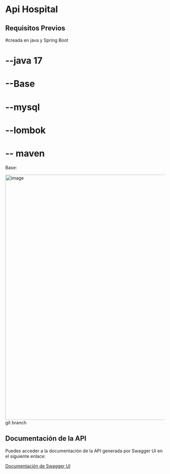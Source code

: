 # Api Hospital

## Requisitos Previos


#creada en java y Spring Boot
# --java 17
# --Base 
# --mysql
# --lombok
# -- maven



Base:

<img width="774" alt="image" src="https://github.com/cesarAppconsultas/api-hospital/assets/126427346/91b90b23-2b4c-4f60-81ee-6b84df2f52ef">
git branch 


## Documentación de la API

Puedes acceder a la documentación de la API generada por Swagger UI en el siguiente enlace:

[Documentación de Swagger UI](http://localhost:8084/swagger-ui/index.html)